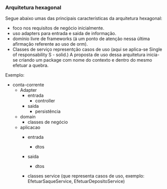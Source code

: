 ### Arquitetura hexagonal

Segue abaixo umas das principais características da arquitetura hexagonal:
- foco nos requisitos de negócio inicialmente.
- uso adapters para entrada e saida de informação.
- domínio livre de frameworks (á um ponto de atenção nessa última afirmação referente ao uso de orm).
- Classes de serviço representção casos de uso (aqui se aplica-se Single of responsability S - solid.)
A proposta de uso dessa arquitetura inicia-se criando um package com nome do contexto e dentro do mesmo efetuar a quebra.

Exemplo:
- conta-corrente
	- Adapter
		- entrada
			- controller
		- saida
			- persistência
	- domain
		- classes de negócio
	- aplicacao
		- entrada
			- dtos
		- saida
			- dtos
				
		- classes service (que representa casos de uso, exemplo: EfetuarSaqueService, EfetuarDepositoService)
